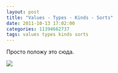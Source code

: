 ```yaml
---
layout: post
title: "Values - Types - Kinds - Sorts"
date: 2011-10-13 17:02:00
categories: 11394662737
tags: values types kinds sorts
---
```

Просто положу это сюда.

![](http://media.tumblr.com/tumblr_lt0c52el1N1qdrm28.png)